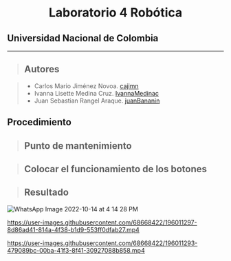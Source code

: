 <h1 align="center"> Laboratorio 4 Robótica </h1>

## Universidad Nacional de Colombia
-------------------------------------------------------------
> ## Autores

  > - Carlos Mario Jiménez Novoa. [cajimn](https://github.com/cajimn)
  > - Ivanna Lisette Medina Cruz. [IvannaMedinac](https://github.com/IvannaMedinaC)
  > - Juan Sebastian Rangel Araque. [juanBananin](https://github.com/juanBananin)


## Procedimiento

> ## Punto de mantenimiento



> ## Colocar el funcionamiento de los botones 



> ## Resultado 



![WhatsApp Image 2022-10-14 at 4 14 28 PM](https://user-images.githubusercontent.com/68668422/196011269-9272b426-2255-4be2-a015-2875ad0d804b.jpeg)


https://user-images.githubusercontent.com/68668422/196011297-8d86ad41-814a-4f38-b1d9-553ff0dfab27.mp4



https://user-images.githubusercontent.com/68668422/196011293-479089bc-00ba-41f3-8f41-30927088b858.mp4



